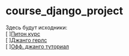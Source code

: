 # course_django_project
Здесь будут исходники:<br>
[ ][Питон курс](https://bluzir.me/python/course/)<br>
[ ][Джанго герлс](https://tutorial.djangogirls.org/ru/)<br>
[ ][Офф. джанго туториал](https://docs.djangoproject.com/en/stable/intro/tutorial01/)
